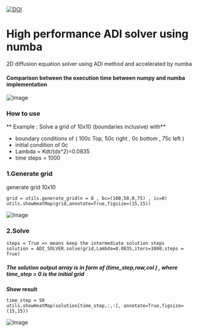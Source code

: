 [![DOI](https://zenodo.org/badge/295934862.svg)](https://zenodo.org/badge/latestdoi/295934862)

# High performance ADI solver using numba
2D diffusion equation solver using ADI method and accelerated by numba

#### Comparison between the execution time between numpy and numba implementation




![Image](https://i.imgur.com/hlpckHG.png)

### How to use

** Example : Solve a grid of 10x10 (boundaries inclusive) with**
* boundary conditions of ( 100c Top,  50c right ,  0c bottom , 75c left  ) 
* initial condition of 0c
* Lambda = Kdt/(dx^2)=0.0835
* time steps = 1000

### 1.Generate grid

generate grid 10x10 

` grid = utils.generate_grid(n = 8 , bc=(100,50,0,75) , ic=0) ` <br>
` utils.showHeatMap(grid,annotate=True,figsize=(15,15)) `

![Image](https://i.imgur.com/xTO5MPd.png)

### 2.Solve 

` steps = True => means keep the intermediate solution steps `  <br>
` solution = ADI_SOLVER.solve(grid,Lambda=0.0835,iters=1000,steps = True) `

##### The solution output array is in form of (time_step,row,col ) , where time_step = 0 is the initial grid
**Show result**

` time_step = 50 ` <br>
` utils.showHeatMap(solution[time_step,:,:], annotate=True,figsize=(15,15)) `


![Image](https://i.imgur.com/JV3mJUf.png)

